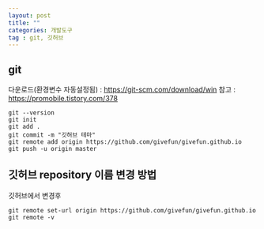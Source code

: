 ```yaml
---
layout: post
title: ""
categories: 개발도구
tag : git, 깃허브
---
```



## git   
다운로드(환경변수 자동설정됨) : https://git-scm.com/download/win
참고 : https://promobile.tistory.com/378  

```
git --version    
git init    
git add .
git commit -m "깃허브 테마"    
git remote add origin https://github.com/givefun/givefun.github.io    
git push -u origin master    
```

## 깃허브 repository 이름 변경 방법    
깃허브에서 변경후    
```
git remote set-url origin https://github.com/givefun/givefun.github.io    
git remote -v    
```


